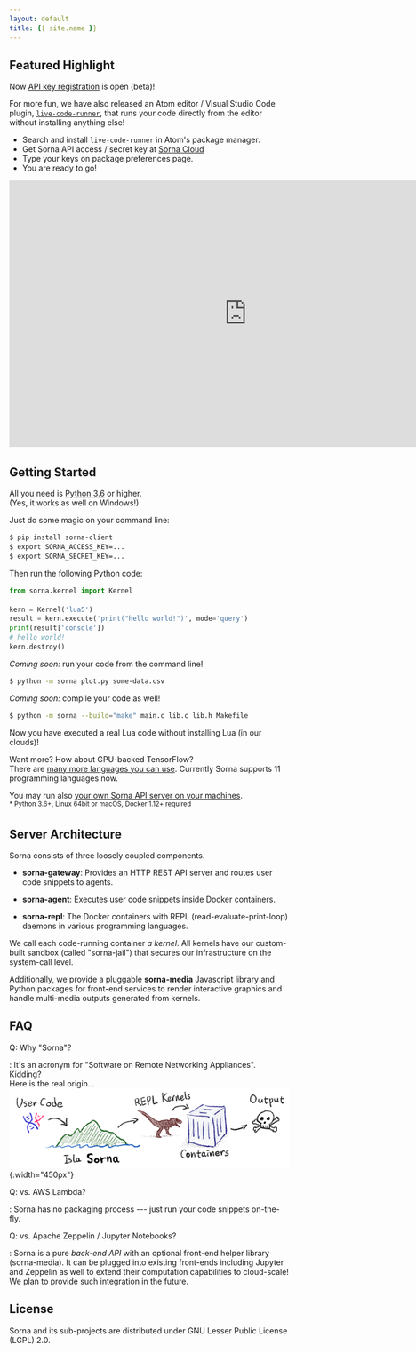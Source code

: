 ```yaml
---
layout: default
title: {{ site.name }}
---
```


## Featured Highlight

Now [API key registration](https://cloud.sorna.io) is open (beta)!

For more fun, we have also released an Atom editor / Visual Studio Code plugin,
[`live-code-runner`](https://atom.io/packages/live-code-runner),
that runs your code directly from the editor without installing anything else!

 * Search and install `live-code-runner` in Atom's package manager.
 * Get Sorna API access / secret key at [Sorna Cloud](https://cloud.sorna.io)
 * Type your keys on package preferences page.
 * You are ready to go!

<div class="video-container">
  <iframe width="853" height="480" src="https://www.youtube.com/embed/IVX1SClEaMY" frameborder="0" allowfullscreen></iframe>
</div>

## Getting Started

All you need is [Python 3.6](https://www.python.org/downloads/) or higher.  
(Yes, it works as well on Windows!)

Just do some magic on your command line:

```sh
$ pip install sorna-client
$ export SORNA_ACCESS_KEY=...
$ export SORNA_SECRET_KEY=...
```

Then run the following Python code:

```python
from sorna.kernel import Kernel

kern = Kernel('lua5')
result = kern.execute('print("hello world!")', mode='query')
print(result['console'])
# hello world!
kern.destroy()
```

*Coming soon:* run your code from the command line!

```sh
$ python -m sorna plot.py some-data.csv
```

*Coming soon:* compile your code as well!

```sh
$ python -m sorna --build="make" main.c lib.c lib.h Makefile
```


Now you have executed a real Lua code without installing Lua (in our clouds)!  

Want more? How about GPU-backed TensorFlow?  
There are [many more languages you can use](http://github.com/lablup/sorna-repl).
Currently Sorna supports 11 programming languages now.

You may run also [your own Sorna API server on your machines](https://github.com/lablup/sorna).  
<sup>* Python 3.6+, Linux 64bit or macOS, Docker 1.12+ required</sup>

## Server Architecture

Sorna consists of three loosely coupled components.

 * **sorna-gateway**: Provides an HTTP REST API server and routes user code snippets to agents.

 * **sorna-agent**: Executes user code snippets inside Docker containers.

 * **sorna-repl**: The Docker containers with REPL (read-evaluate-print-loop) daemons in various programming languages.

We call each code-running container *a kernel*.
All kernels have our custom-built sandbox (called "sorna-jail") that secures our infrastructure on the system-call level.

Additionally, we provide a pluggable **sorna-media** Javascript library and Python packages for front-end services to render interactive graphics and handle multi-media outputs generated from kernels.

## FAQ

Q: Why "Sorna"?

 : It's an acronym for "Software on Remote Networking Appliances". Kidding?  
   Here is the real origin...  
   ![Concept of Sorna](concept-of-sorna.png){:width="450px"}

Q: vs. AWS Lambda?

 : Sorna has no packaging process --- just run your code snippets on-the-fly.

Q: vs. Apache Zeppelin / Jupyter Notebooks?

 : Sorna is a pure *back-end API* with an optional front-end helper library (sorna-media).
   It can be plugged into existing front-ends including Jupyter and Zeppelin as well to extend their computation capabilities to cloud-scale!
   We plan to provide such integration in the future.


## License

Sorna and its sub-projects are distributed under GNU Lesser Public License (LGPL) 2.0.
